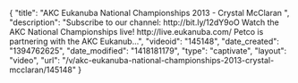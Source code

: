 {
    "title": "AKC Eukanuba National Championships 2013 - Crystal McClaran ",
    "description": "Subscribe to our channel: http:\/\/bit.ly\/12dY9oO Watch the AKC National Championships live! http:\/\/live.eukanuba.com\/ Petco is partnering with the AKC Eukanub...",
    "videoid": "145148",
    "date_created": "1394762625",
    "date_modified": "1418181179",
    "type": "captivate",
    "layout": "video",
    "url": "\/v\/akc-eukanuba-national-championships-2013-crystal-mcclaran\/145148"
}